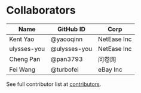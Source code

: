# Collaborators

Name | GitHub ID | Corp
---  | ---       | --- 
Kent Yao    | @yaooqinn    | NetEase Inc
ulysses-you | @ulysses-you | NetEase Inc
Cheng Pan   | @pan3793     | 问卷网
Fei Wang    | @turbofei    | eBay Inc

See full contributor list at [contributors](https://github.com/NetEase/kyuubi/graphs/contributors).
